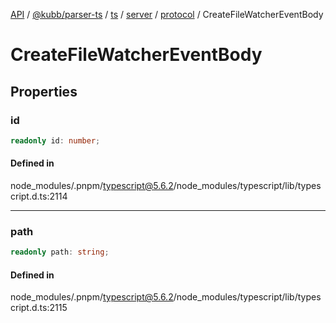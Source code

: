 [API](../../../../../../../../../packages.md) / [@kubb/parser-ts](../../../../../../../index.md) / [ts](../../../../../index.md) / [server](../../../index.md) / [protocol](../index.md) / CreateFileWatcherEventBody

# CreateFileWatcherEventBody

## Properties

### id

```ts
readonly id: number;
```

#### Defined in

node\_modules/.pnpm/typescript@5.6.2/node\_modules/typescript/lib/typescript.d.ts:2114

***

### path

```ts
readonly path: string;
```

#### Defined in

node\_modules/.pnpm/typescript@5.6.2/node\_modules/typescript/lib/typescript.d.ts:2115
